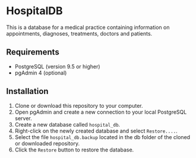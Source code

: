 
# HospitalDB

This is a database for a medical practice containing information on appointments, diagnoses, treatments, doctors and patients.

## Requirements
- PostgreSQL (version 9.5 or higher)
- pgAdmin 4 (optional)
## Installation

1. Clone or download this repository to your computer.
2. Open pgAdmin and create a new connection to your local PostgreSQL server.
3. Create a new database called `hospital_db`.
4. Right-click on the newly created database and select `Restore....`.
5. Select the file `hospital_db.backup` located in the db folder of the cloned or downloaded repository.
6. Click the `Restore` button to restore the database.
    